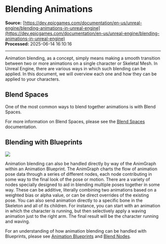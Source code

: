 # Blending Animations

**Source:** [https://dev.epicgames.com/documentation/en-us/unreal-engine/blending-animations-in-unreal-engine](https://dev.epicgames.com/documentation/en-us/unreal-engine/blending-animations-in-unreal-engine)  
**Processed:** 2025-06-14 16:10:16

---

Animation blending, as a concept, simply means making a smooth transition between two or more animations on a single character or Skeletal Mesh. In Unreal Engine, there are various ways in which such blending can be applied. In this document, we will overview each one and how they can be applied to your characters.

## Blend Spaces

One of the most common ways to blend together animations is with Blend Spaces.

For more information on Blend Spaces, please see the [Blend Spaces](/documentation/en-us/unreal-engine/blend-spaces-in-unreal-engine) documentation.

## Blending with Blueprints

![](https://d1iv7db44yhgxn.cloudfront.net/documentation/images/aafd5d21-dcf8-43d9-9316-e27b3948f975/personablendanimgraph.png)

Animation blending can also be handled directly by way of the AnimGraph within an Animation Blueprint. The AnimGraph charts the flow of animation pose data through a series of different nodes, each node contributing in some way to the final look of the pose or motion. There are a variety of nodes specially designed to aid in blending multiple poses together in some way. These can be additive, literally combining two animations based on a weighted bias or alpha value, or can be direct overrides of the existing pose. You can also send animation directly to a specific bone in the Skeleton and all of its children. For instance, you can start with an animation in which the character is running, but then selectively apply a waving animation just to the right arm. The final result will be the character running and waving.

For an understanding of how animation blending can be handled with Blueprints, please see [Animation Blueprints](/documentation/en-us/unreal-engine/animation-blueprints-in-unreal-engine) and [Blend Nodes](/documentation/en-us/unreal-engine/animation-blueprint-blend-nodes-in-unreal-engine).